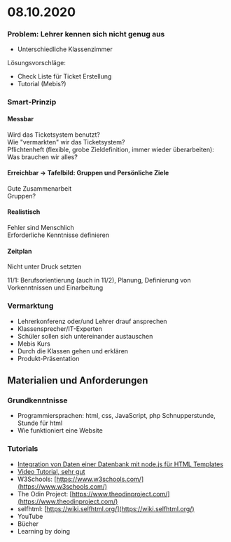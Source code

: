 # 08.10.2020

### Problem: Lehrer  kennen sich nicht genug aus

- Unterschiedliche Klassenzimmer

Lösungsvorschläge:  
- Check Liste für Ticket Erstellung  
- Tutorial \(Mebis?\)

### Smart-Prinzip

#### Messbar

Wird das Ticketsystem benutzt?   
Wie "vermarkten" wir das Ticketsystem?   
Pflichtenheft \(flexible, grobe Zieldefinition, immer wieder überarbeiten\): Was brauchen wir alles?

#### Erreichbar -&gt; Tafelbild: Gruppen und Persönliche Ziele

Gute Zusammenarbeit  
Gruppen?

#### Realistisch

Fehler sind Menschlich  
Erforderliche Kenntnisse definieren

#### Zeitplan

Nicht unter Druck setzten  
  
11/1: Berufsorientierung \(auch in 11/2\), Planung, Definierung von Vorkenntnissen und Einarbeitung

### Vermarktung

* Lehrerkonferenz oder/und Lehrer drauf ansprechen
* Klassensprecher/IT-Experten
* Schüler sollen sich untereinander austauschen
* Mebis Kurs
* Durch die Klassen gehen und erklären
* Produkt-Präsentation 

## Materialien und Anforderungen

### Grundkenntnisse

* Programmiersprachen: html, css, JavaScript, php  Schnupperstunde, Stunde für html
* Wie funktioniert eine Website

### Tutorials

* [Integration von Daten einer Datenbank mit node.js für HTML Templates](https://www.informatik-aktuell.de/entwicklung/programmiersprachen/webapplikationen-mit-nodejs.html)
* [Video Tutorial, sehr gut](https://vimeo.com/198445904)
* W3Schools: [https://www.w3schools.com/](https://www.w3schools.com/)
* The Odin Project: [https://www.theodinproject.com/](https://www.theodinproject.com/)
* selfhtml: [https://wiki.selfhtml.org/](https://wiki.selfhtml.org/)
* YouTube
* Bücher
* Learning by doing



